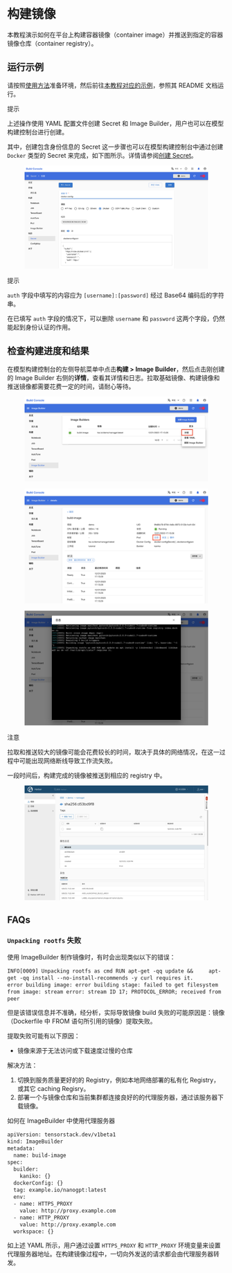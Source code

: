 # 构建镜像

本教程演示如何在平台上构建容器镜像（container image）并推送到指定的容器镜像仓库（container registry）。

## 运行示例

请按照<a target="_blank" rel="noopener noreferrer" href="https://github.com/t9k/tutorial-examples/blob/master/docs/README-zh.md#%E4%BD%BF%E7%94%A8%E6%96%B9%E6%B3%95">使用方法</a>准备环境，然后前往<a target="_blank" rel="noopener noreferrer" href="https://github.com/t9k/tutorial-examples/tree/master/build-image/build-image-on-platform">本教程对应的示例</a>，参照其 README 文档运行。

<aside class="note tip">
<div class="title">提示</div>

上述操作使用 YAML 配置文件创建 Secret 和 Image Builder，用户也可以在模型构建控制台进行创建。

</aside>

其中，创建包含身份信息的 Secret 这一步骤也可以在模型构建控制台中通过创建 `Docker` 类型的 Secret 来完成，如下图所示。详情请参阅[创建 Secret](../../guide/manage-auxiliary-resources/manage-secret.md#创建-secret)。

<figure class="screenshot">
  <img alt="secret-form" src="../assets/tasks/build-image/secret-form.png" />
</figure>

<aside class="note tip">
<div class="title">提示</div>

`auth` 字段中填写的内容应为 `[username]:[password]` 经过 Base64 编码后的字符串。

在已填写 `auth` 字段的情况下，可以删除 `username` 和 `password` 这两个字段，仍然能起到身份认证的作用。

</aside>

## 检查构建进度和结果

在模型构建控制台的左侧导航菜单中点击**构建 > Image Builder**，然后点击刚创建的 Image Builder 右侧的**详情**，查看其详情和日志。拉取基础镜像、构建镜像和推送镜像都需要花费一定的时间，请耐心等待。

<figure class="screenshot">
  <img alt="image-builder" src="../assets/tasks/build-image/image-builder.png" />
</figure>

<figure class="screenshot">
  <img alt="detail" src="../assets/tasks/build-image/detail.png" />
</figure>

<figure class="screenshot">
  <img alt="log" src="../assets/tasks/build-image/log.png" />
</figure>

<aside class="note">
<div class="title">注意</div>

拉取和推送较大的镜像可能会花费较长的时间，取决于具体的网络情况，在这一过程中可能出现网络断线导致工作流失败。

</aside>

一段时间后，构建完成的镜像被推送到相应的 registry 中。

<figure class="screenshot">
  <img alt="pushed-to-registry" src="../assets/tasks/build-image/pushed-to-registry.png" />
</figure>

## FAQs

### `Unpacking rootfs` 失败

使用 ImageBuilder 制作镜像时，有时会出现类似以下的错误：

```
INFO[0009] Unpacking rootfs as cmd RUN apt-get -qq update &&     apt-get -qq install --no-install-recommends -y curl requires it. 
error building image: error building stage: failed to get filesystem from image: stream error: stream ID 17; PROTOCOL_ERROR; received from peer
```

但是该错误信息并不准确，经分析，实际导致镜像 build 失败的可能原因是：镜像（Dockerfile 中 FROM 语句所引用的镜像）提取失败。

提取失败可能有以下原因：
- 镜像来源于无法访问或下载速度过慢的仓库

解决方法：
1. 切换到服务质量更好的的 Registry，例如本地网络部署的私有化 Registry，或其它 caching Regisry。
2. 部署一个与镜像仓库和当前集群都连接良好的的代理服务器，通过该服务器下载镜像。


<aside class="note">
<div class="title">如何在 ImageBuilder 中使用代理服务器</div>

```
apiVersion: tensorstack.dev/v1beta1
kind: ImageBuilder
metadata:
  name: build-image
spec:
  builder:
    kaniko: {}
  dockerConfig: {}
  tag: example.io/nanogpt:latest
  env:
  - name: HTTPS_PROXY
    value: http://proxy.example.com
  - name: HTTP_PROXY
    value: http://proxy.example.com
  workspace: {}
```

如上述 YAML 所示，用户通过设置 `HTTPS_PROXY` 和 `HTTP_PROXY` 环境变量来设置代理服务器地址。在构建镜像过程中，一切向外发送的请求都会由代理服务器转发。

</aside>
